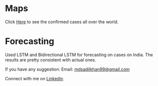 # Maps

Click [Here](https://htmlpreview.github.io/?https://sadilkhan.github.io/COVID-19-Analysis/corona_country.html) to see the confirmed cases all over the world. 

# Forecasting

Used LSTM and Bidirectional LSTM for forecasting on cases on India.
The results are pretty consistent with actual ones.

If you have any suggestion:
Email: mdsadilkhan99@gmail.com

Connect with me on [Linkedin](https://www.linkedin.com/in/md-sadil-khan-a96568170)
